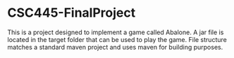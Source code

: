# CSC445-FinalProject
This is a project designed to implement a game called Abalone.
A jar file is located in the target folder that can be used to play the game.
File structure matches a standard maven project and uses maven for building purposes.
